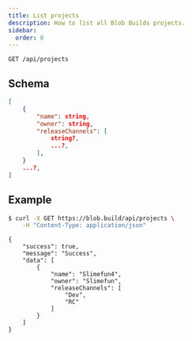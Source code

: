 ```yaml
---
title: List projects
description: How to list all Blob Builds projects.
sidebar:
  order: 0
---
```


`GET /api/projects`

## Schema

```json
[
	{
		"name": string,
		"owner": string,
		"releaseChannels": [
			string?,
			...?,
		],
	}
	...?,
]
```

## Example

```sh
$ curl -X GET https://blob.build/api/projects \
	-H "Content-Type: application/json"
```
```
{
	"success": true,
	"message": "Success",
	"data": [
		{
			"name": "Slimefun4",
			"owner": "Slimefun",
			"releaseChannels": [
				"Dev",
				"RC"
			]
		}
	]
}
```
